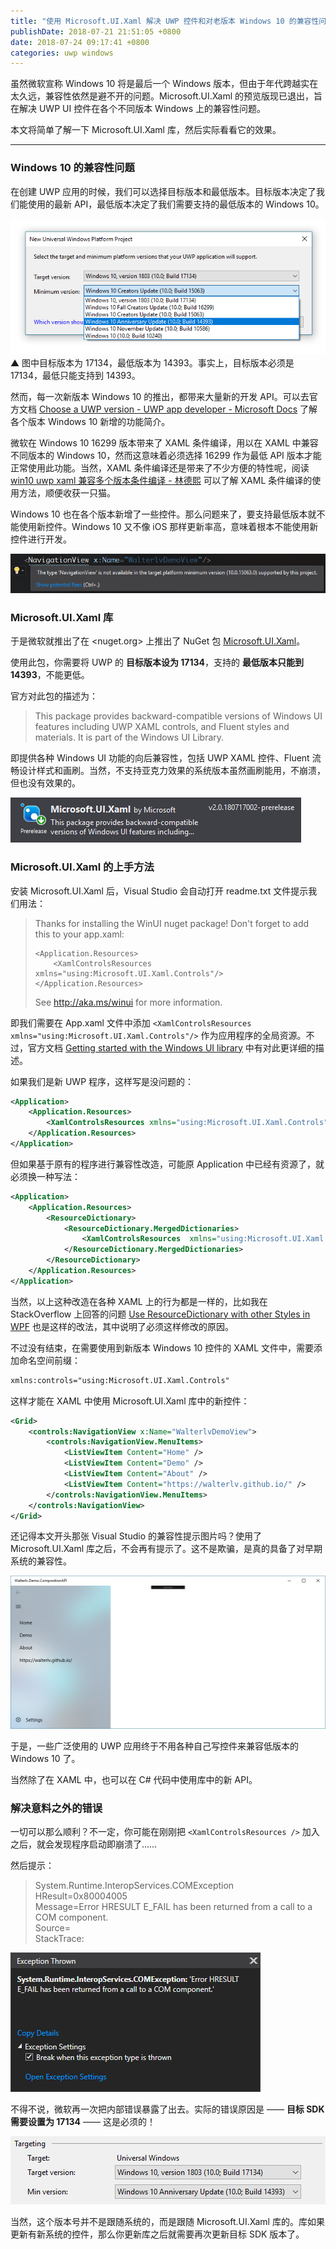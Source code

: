 ```yaml
---
title: "使用 Microsoft.UI.Xaml 解决 UWP 控件和对老版本 Windows 10 的兼容性问题"
publishDate: 2018-07-21 21:51:05 +0800
date: 2018-07-24 09:17:41 +0800
categories: uwp windows
---
```


虽然微软宣称 Windows 10 将是最后一个 Windows 版本，但由于年代跨越实在太久远，兼容性依然是避不开的问题。Microsoft.UI.Xaml 的预览版现已退出，旨在解决 UWP UI 控件在各个不同版本 Windows 上的兼容性问题。

本文将简单了解一下 Microsoft.UI.Xaml 库，然后实际看看它的效果。

---

<div id="toc"></div>

### Windows 10 的兼容性问题

在创建 UWP 应用的时候，我们可以选择目标版本和最低版本。目标版本决定了我们能使用的最新 API，最低版本决定了我们需要支持的最低版本的 Windows 10。

![选择目标版本和最低版本](/static/posts/2018-07-21-21-16-05.png)  
▲ 图中目标版本为 17134，最低版本为 14393。事实上，目标版本必须是 17134，最低只能支持到 14393。

然而，每一次新版本 Windows 10 的推出，都带来大量新的开发 API。可以去官方文档 [Choose a UWP version - UWP app developer - Microsoft Docs](https://docs.microsoft.com/en-us/windows/uwp/updates-and-versions/choose-a-uwp-version) 了解各个版本 Windows 10 新增的功能简介。

微软在 Windows 10 16299 版本带来了 XAML 条件编译，用以在 XAML 中兼容不同版本的 Windows 10，然而这意味着必须选择 16299 作为最低 API 版本才能正常使用此功能。当然，XAML 条件编译还是带来了不少方便的特性呢，阅读 [win10 uwp xaml 兼容多个版本条件编译 - 林德熙](https://lindexi.gitee.io/post/win10-uwp-xaml-%E5%85%BC%E5%AE%B9%E5%A4%9A%E4%B8%AA%E7%89%88%E6%9C%AC%E6%9D%A1%E4%BB%B6%E7%BC%96%E8%AF%91.html) 可以了解 XAML 条件编译的使用方法，顺便收获一只猫。

Windows 10 也在各个版本新增了一些控件。那么问题来了，要支持最低版本就不能使用新控件。Windows 10 又不像 iOS 那样更新率高，意味着根本不能使用新控件进行开发。

![NavigationView](/static/posts/2018-07-21-21-32-58.png)

### Microsoft.UI.Xaml 库

于是微软就推出了在 <nuget.org> 上推出了 NuGet 包 [Microsoft.UI.Xaml](https://www.nuget.org/packages/Microsoft.UI.Xaml)。

使用此包，你需要将 UWP 的 **目标版本设为 17134**，支持的 **最低版本只能到 14393**，不能更低。

官方对此包的描述为：

> This package provides backward-compatible versions of Windows UI features including UWP XAML controls, and Fluent styles and materials. It is part of the Windows UI Library.

即提供各种 Windows UI 功能的向后兼容性，包括 UWP XAML 控件、Fluent 流畅设计样式和画刷。当然，不支持亚克力效果的系统版本虽然画刷能用，不崩溃，但也没有效果的。

![安装 Microsoft.UI.Xaml](/static/posts/2018-07-21-21-37-52.png)

### Microsoft.UI.Xaml 的上手方法

安装 Microsoft.UI.Xaml 后，Visual Studio 会自动打开 readme.txt 文件提示我们用法：

> Thanks for installing the WinUI nuget package! Don't forget to add this to your app.xaml:
> 
>     <Application.Resources>
>         <XamlControlsResources xmlns="using:Microsoft.UI.Xaml.Controls"/>
>     </Application.Resources>
> 
> See <http://aka.ms/winui> for more information.

即我们需要在 App.xaml 文件中添加 `<XamlControlsResources xmlns="using:Microsoft.UI.Xaml.Controls"/>` 作为应用程序的全局资源。不过，官方文档 [Getting started with the Windows UI library](https://docs.microsoft.com/en-us/uwp/toolkits/winui/getting-started) 中有对此更详细的描述。

如果我们是新 UWP 程序，这样写是没问题的：

```xml
<Application>
    <Application.Resources>
        <XamlControlsResources xmlns="using:Microsoft.UI.Xaml.Controls"/> 
    </Application.Resources>
</Application>
```

但如果基于原有的程序进行兼容性改造，可能原 Application 中已经有资源了，就必须换一种写法：

```xml
<Application>
    <Application.Resources>
        <ResourceDictionary>
            <ResourceDictionary.MergedDictionaries>
                <XamlControlsResources  xmlns="using:Microsoft.UI.Xaml.Controls"/>
            </ResourceDictionary.MergedDictionaries> 
        </ResourceDictionary>
    </Application.Resources>
</Application>
```

当然，以上这种改造在各种 XAML 上的行为都是一样的，比如我在 StackOverflow 上回答的问题 [Use ResourceDictionary with other Styles in WPF](https://stackoverflow.com/a/51391735/6233938) 也是这样的改法，其中说明了必须这样修改的原因。

不过没有结束，在需要使用到新版本 Windows 10 控件的 XAML 文件中，需要添加命名空间前缀：

```xml
xmlns:controls="using:Microsoft.UI.Xaml.Controls"
```

这样才能在 XAML 中使用 Microsoft.UI.Xaml 库中的新控件：

```xml
<Grid>
    <controls:NavigationView x:Name="WalterlvDemoView">
        <controls:NavigationView.MenuItems>
            <ListViewItem Content="Home" />
            <ListViewItem Content="Demo" />
            <ListViewItem Content="About" />
            <ListViewItem Content="https://walterlv.github.io/" />
        </controls:NavigationView.MenuItems>
    </controls:NavigationView>
</Grid>
```

还记得本文开头那张 Visual Studio 的兼容性提示图片吗？使用了 Microsoft.UI.Xaml 库之后，不会再有提示了。这不是欺骗，是真的具备了对早期系统的兼容性。

![](/static/posts/2018-07-21-20-59-27.png)

于是，一些广泛使用的 UWP 应用终于不用各种自己写控件来兼容低版本的 Windows 10 了。

当然除了在 XAML 中，也可以在 C# 代码中使用库中的新 API。

### 解决意料之外的错误

一切可以那么顺利？不一定，你可能在刚刚把 `<XamlControlsResources />` 加入之后，就会发现程序启动即崩溃了……

然后提示：

> System.Runtime.InteropServices.COMException  
>   HResult=0x80004005  
>   Message=Error HRESULT E_FAIL has been returned from a call to a COM component.  
>   Source=<Cannot evaluate the exception source>  
>   StackTrace:  
> <Cannot evaluate the exception stack trace>


![启动异常](/static/posts/2018-07-24-09-05-10.png)

不得不说，微软再一次把内部错误暴露了出去。实际的错误原因是 —— **目标 SDK 需要设置为 17134** —— 这是必须的！

![设置为 17134](/static/posts/2018-07-24-09-10-43.png)

当然，这个版本号并不是跟随系统的，而是跟随 Microsoft.UI.Xaml 库的。库如果更新有新系统的控件，那么你更新库之后就需要再次更新目标 SDK 版本了。
